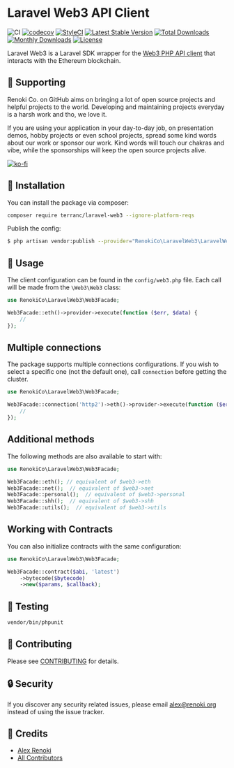 Laravel Web3 API Client
=======================

![CI](https://github.com/renoki-co/laravel-web3/workflows/CI/badge.svg?branch=master)
[![codecov](https://codecov.io/gh/renoki-co/laravel-web3/branch/master/graph/badge.svg)](https://codecov.io/gh/renoki-co/laravel-web3/branch/master)
[![StyleCI](https://github.styleci.io/repos/353007715/shield?branch=master)](https://github.styleci.io/repos/353007715)
[![Latest Stable Version](https://poser.pugx.org/renoki-co/laravel-web3/v/stable)](https://packagist.org/packages/renoki-co/laravel-web3)
[![Total Downloads](https://poser.pugx.org/renoki-co/laravel-web3/downloads)](https://packagist.org/packages/renoki-co/laravel-web3)
[![Monthly Downloads](https://poser.pugx.org/renoki-co/laravel-web3/d/monthly)](https://packagist.org/packages/renoki-co/laravel-web3)
[![License](https://poser.pugx.org/renoki-co/laravel-web3/license)](https://packagist.org/packages/renoki-co/laravel-web3)

Laravel Web3 is a Laravel SDK wrapper for the [Web3 PHP API client](https://github.com/web3p/web3.php) that interacts with the Ethereum blockchain.

## 🤝 Supporting

Renoki Co. on GitHub aims on bringing a lot of open source projects and helpful projects to the world. Developing and maintaining projects everyday is a harsh work and tho, we love it.

If you are using your application in your day-to-day job, on presentation demos, hobby projects or even school projects, spread some kind words about our work or sponsor our work. Kind words will touch our chakras and vibe, while the sponsorships will keep the open source projects alive.

[![ko-fi](https://www.ko-fi.com/img/githubbutton_sm.svg)](https://ko-fi.com/R6R42U8CL)

## 🚀 Installation

You can install the package via composer:

```bash
composer require terranc/laravel-web3 --ignore-platform-reqs
```

Publish the config:

```bash
$ php artisan vendor:publish --provider="RenokiCo\LaravelWeb3\LaravelWeb3ServiceProvider" --tag="config"
```

## 🙌 Usage

The client configuration can be found in the `config/web3.php` file. Each call will be made from the `\Web3\Web3` class:

```php
use RenokiCo\LaravelWeb3\Web3Facade;

Web3Facade::eth()->provider->execute(function ($err, $data) {
    //
});
```

## Multiple connections

The package supports multiple connections configurations. If you wish to select a specific one (not the default one), call `connection` before getting the cluster.

```php
use RenokiCo\LaravelWeb3\Web3Facade;

Web3Facade::connection('http2')->eth()->provider->execute(function ($err, $data) {
    //
});
```

## Additional methods

The following methods are also available to start with:

```php
use RenokiCo\LaravelWeb3\Web3Facade;

Web3Facade::eth(); // equivalent of $web3->eth
Web3Facade::net();  // equivalent of $web3->net
Web3Facade::personal();  // equivalent of $web3->personal
Web3Facade::shh();  // equivalent of $web3->shh
Web3Facade::utils();  // equivalent of $web3->utils
```

## Working with Contracts

You can also initialize contracts with the same configuration:

```php
use RenokiCo\LaravelWeb3\Web3Facade;

Web3Facade::contract($abi, 'latest')
    ->bytecode($bytecode)
    ->new($params, $callback);
```

## 🐛 Testing

``` bash
vendor/bin/phpunit
```

## 🤝 Contributing

Please see [CONTRIBUTING](CONTRIBUTING.md) for details.

## 🔒  Security

If you discover any security related issues, please email alex@renoki.org instead of using the issue tracker.

## 🎉 Credits

- [Alex Renoki](https://github.com/rennokki)
- [All Contributors](../../contributors)
